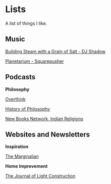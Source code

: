 # Lists
A list of things I like.

## Music

[Building Steam with a Grain of Salt - DJ Shadow](https://open.spotify.com/track/4Ms0GKHCtr5Lpg4dKOhO2I)

[Planetarium - Squarepusher](https://open.spotify.com/track/2jbN3V7wWURrSI5awvQfyY)

## Podcasts

**Philosophy**

[Overthink](https://overthinkpodcast.com/)

[History of Philosophy](https://historyofphilosophy.net/)

[New Books Network, Indian Religions](https://newbooksnetwork.com/category/religion-faith/hindu-studies)

## Websites and Newsletters

**Inspiration**

[The Marginalian](https://www.themarginalian.org/)

**Home Improvement**

[The Journal of Light Construction](https://www.jlconline.com/)

